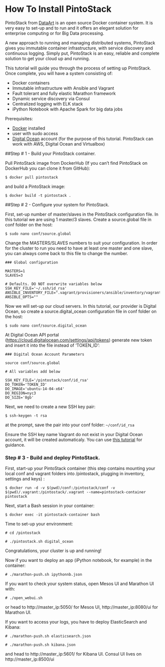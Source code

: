 # How To Install PintoStack

PintoStack from [DataArt](http://www.dataart.com/) is an open source Docker container system. It is very easy to set-up and to run and it offers an elegant solution for enterprise computing or for Big Data processing.

A new approach to running and managing distributed systems, PintoStack gives you immutable container infrastructure, with service discovery and continuous logging. Simply put, PintoStack is an easy, reliable and complete solution to get your cloud up and running.

This tutorial will guide you through the process of setting up PintoStack. Once complete, you will have a system consisting of:
- Docker containers
- Immutable infrastructure with Ansible and Vagrant
- Fault tolerant and fully elastic Marathon framework
- Dynamic service discovery via Consul
- Centralized logging with ELK stack
- iPython Notebook with Apache Spark for big data jobs


Prerequisites:

- [Docker](http://docker.io) installed 
- user with sudo access
- [Digital Ocean](http://digitalocean.com) account (for the purpose of this tutorial. PintoStack can work with AWS, Digital Ocean and Virtualbox)

##Step # 1 - Build your PintoStack container.

Pull PintoStack image from DockerHub (If you can’t find PintoStack on DockerHub you can clone it from GitHub): 

```$ docker pull pintostack```

and build a PintoStack image:

```$ docker build -t pintostack .```

##Step # 2 - Configure your system for PintoStack.

First, set-up number of master/slaves in the PintoStack configuration file. In this tutorial we are using 1 master/3 slaves. Create a source.global file in conf folder on the host:

```$ sudo nano conf/source.global```

Change the MASTERS/SLAVES numbers to suit your configuration. In order for the cluster to run you need to have at least one master and one slave, you can always come back to this file to change the number.

```
### Global configuration

MASTERS=1
SLAVES=3

# Defaults. DO NOT overwrite variables below
SSH_KEY_FILE='~/.ssh/id_rsa'
ANSIBLE_INVENTORY_FILE=".vagrant/provisioners/ansible/inventory/vagrant_ansible_inventory"
ANSIBLE_OPTS=""
```

Now we will set-up our cloud servers. In this tutorial, our provider is Digital Ocean, so create a source.digital_ocean configuration file in conf folder on the host:

```$ sudo nano conf/source.digital_ocean```

At Digital Ocean API portal (https://cloud.digitalocean.com/settings/api/tokens) generate new token and insert it into the file instead of ‘TOKEN_ID’:

```        
### Digital Ocean Account Parameters

source conf/source.global

# All variables add below

SSH_KEY_FILE='/pintostack/conf/id_rsa'
DO_TOKEN='TOKEN_ID'
DO_IMAGE='ubuntu-14-04-x64'
DO_REGION=nyc3
DO_SIZE='8gb'
```

Next, we need to create a new SSH key pair:

```$ ssh-keygen -t rsa```

at the prompt, save the pair into your conf folder: ```~/conf/id_rsa```

Ensure the SSH key name Vagrant do not exist in your Digital Ocean account, it will be created automaticaly. You can use [this tutorial](https://www.digitalocean.com/community/tutorials/how-to-use-ssh-keys-with-digitalocean-droplets) for guidance.

### Step # 3 - Build and deploy PintoStack. 

First, start-up your PintoStack container (this step contains mounting your local conf and vagrant folders into /pintostack, plugging in inventory, settings and keys) :

```$ docker run -d -v $(pwd)/conf:/pintostack/conf -v $(pwd)/.vagrant:/pintostack/.vagrant --name=pintostack-container pintostack```

Next, start a Bash session in your container: 

```$ docker exec -it pintostack-container bash```

Time to set-up your environment:

```# cd /pintostack```

```# ./pintostack.sh digital_ocean```
        
Congratulations, your cluster is up and running!

Now if you want to deploy an app (iPython notebook, for example) in the container:

```# ./marathon-push.sh ipythonnb.json```

If you want to check your system status, open Mesos UI and Marathon UI with:

```# ./open_webui.sh```

or head to http://master_ip:5050/ for Mesos UI, http://master_ip:8080/ui for Marathon UI.

If you want to access your logs, you have to deploy ElasticSearch and Kibana:

```# ./marathon-push.sh elasticsearch.json```

```# ./marathon-push.sh kibana.json```

and head to http://master_ip:5601/ for Kibana UI.
Consul UI lives on http://master_ip:8500/ui 
